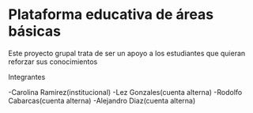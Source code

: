 # Plataforma educativa de áreas básicas
Este proyecto grupal trata de ser un apoyo a los estudiantes que quieran reforzar sus conocimientos

Integrantes

-Carolina Ramirez(institucional)
-Lez Gonzales(cuenta alterna)
-Rodolfo Cabarcas(cuenta alterna)
-Alejandro Diaz(cuenta alterna)
